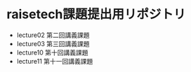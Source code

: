 # raisetech課題提出用リポジトリ
- lecture02 第二回講義課題
- lecture03 第三回講義課題
- lecture10 第十回講義課題
- lecture11 第十一回講義課題
